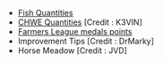 - [Fish Quantities](https://github.com/golmal1965/bigfarm/blob/master/FHWE_Quantities.md)
- [CHWE Quantities](https://github.com/golmal1965/bigfarm/blob/master/CHWE_Quantities.md) [Credit : K3VIN]
- [Farmers League medals points](https://github.com/golmal1965/bigfarm/blob/master/FL_Medal_points.md)
- Improvement Tips [Credit : DrMarky]
- Horse Meadow [Credit : JVD]

